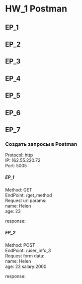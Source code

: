 # HW_1 Postman
## EP_1
## EP_2
## EP_3
## EP_4
## EP_5
## EP_6
## EP_7


### Создать запросы в Postman
Protocol: http  
IP: 162.55.220.72  
Port: 5005

##### EP_1
Method: GET  
EndPoint: /get_method  
Request url params:  
name: Helen  
age: 23  

response:  

##### EP_2
Method: POST  
EndPoint: /user_info_3  
Request form data:  
name: Helen  
age: 23 
salary:2000  

response:  
